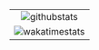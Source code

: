 
|     |
| :-: |
| ![githubstats](https://github-readme-stats.vercel.app/api/top-langs/?username=3waffel&langs_count=5&theme=tokyonight&layout=compact&hide_border=true&locale=de) |
| ![wakatimestats](https://github-readme-stats.vercel.app/api/wakatime?username=3waffel&langs_count=10&theme=tokyonight&layout=compact&hide_border=true&locale=de) |
